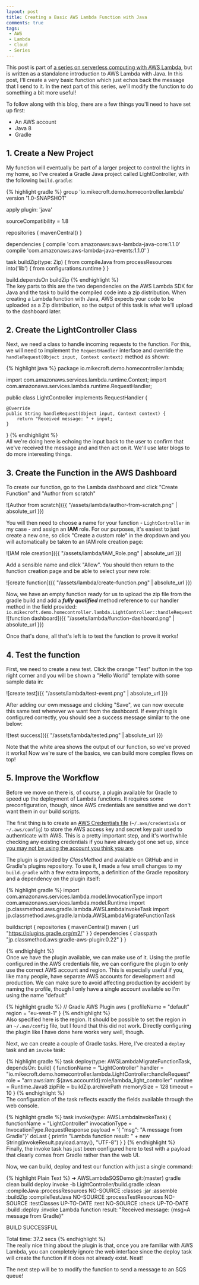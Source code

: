 ```yaml
---
layout: post
title: Creating a Basic AWS Lambda Function with Java
comments: true
tags: 
 - AWS
 - Lambda
 - Cloud
 - Series
---
```


This post is part of [a series on serverless computing with AWS Lambda](), but is written as a standalone introduction to AWS Lambda with Java. In this post, I'll create a very basic function which just echos back the message that I send to it. In the next part of this series, we'll modify the function to do something a bit more useful!

To follow along with this blog, there are a few things you'll need to have set up first:
* An AWS account
* Java 8
* Gradle

## 1. Create a New Project
My function will eventually be part of a larger project to control the lights in my home, so I've created a Gradle Java project called LightController, with the following `build.gradle`:

{% highlight gradle %}
group 'io.mikecroft.demo.homecontroller.lambda'
version '1.0-SNAPSHOT'

apply plugin: 'java'

sourceCompatibility = 1.8

repositories {
    mavenCentral()
}

dependencies {
    compile 'com.amazonaws:aws-lambda-java-core:1.1.0'
    compile 'com.amazonaws:aws-lambda-java-events:1.1.0'
}

task buildZip(type: Zip) {
    from compileJava
    from processResources
    into('lib') {
        from configurations.runtime
    }
}

build.dependsOn buildZip
{% endhighlight %}
&nbsp;   
The key parts to this are the two dependencies on the AWS Lambda SDK for Java and the task to build the compiled code into a zip distribution. When creating a Lambda function with Java, AWS expects your code to be uploaded as a Zip distribution, so the output of this task is what we'll upload to the dashboard later.

## 2. Create the LightController Class
Next, we need a class to handle incoming requests to the function. For this, we will need to implement the `RequestHandler` interface and override the `handleRequest(Object input, Context context)` method as shown:

{% highlight java %}
package io.mikecroft.demo.homecontroller.lambda;

import com.amazonaws.services.lambda.runtime.Context;
import com.amazonaws.services.lambda.runtime.RequestHandler;

public class LightController implements RequestHandler {

    @Override
    public String handleRequest(Object input, Context context) {
        return "Received message: " + input;
    }
}
{% endhighlight %}
&nbsp;   
All we're doing here is echoing the input back to the user to confirm that we've received the message and and then act on it. We'll use later blogs to do more interesting things.

## 3. Create the Function in the AWS Dashboard
To create our function, go to the Lambda dashboard and click "Create Function" and "Author from scratch"

![Author from scratch]({{ "/assets/lambda/author-from-scratch.png" | absolute_url }})

You will then need to choose a name for your function - `LightController` in my case - and assign an **IAM** role. For our purposes, it's easiest to just create a new one, so click "Create a custom role" in the dropdown and you will automatically be taken to an IAM role creation page:

![IAM role creation]({{ "/assets/lambda/IAM_Role.png" | absolute_url }})

Add a sensible name and click "Allow". You should then return to the function creation page and be able to select your new role:

![create function]({{ "/assets/lambda/create-function.png" | absolute_url }})

Now, we have an empty function ready for us to upload the zip file from the gradle build and add a ***fully qualified*** method reference to our handler method in the field provided:  
`io.mikecroft.demo.homecontroller.lambda.LightController::handleRequest`
![function dashboard]({{ "/assets/lambda/function-dashboard.png" | absolute_url }})

Once that's done, all that's left is to test the function to prove it works!

## 4. Test the function
First, we need to create a new test. Click the orange "Test" button in the top right corner and you will be shown a "Hello World" template with some sample data in:

![create test]({{ "/assets/lambda/test-event.png" | absolute_url }})

After adding our own message and clicking "Save", we can now execute this same test whenever we want from the dashboard. If everything is configured correctly, you should see a success message similar to the one below:

![test success]({{ "/assets/lambda/tested.png" | absolute_url }})

Note that the white area shows the output of our function, so we've proved it works! Now we're sure of the basics, we can build more complex flows on top!

## 5. Improve the Workflow
Before we move on there is, of course, a plugin available for Gradle to speed up the deployment of Lambda functions. It requires some preconfiguration, though, since AWS credentials are sensitive and we don't want them in our build scripts.

The first thing is to create an [AWS Credentials file](http://docs.aws.amazon.com/cli/latest/topic/config-vars.html) (`~/.aws/credentials` or `~/.aws/config`) to store the AWS access key and secret key pair used to authenticate with AWS. This is a pretty important step, and it's worthwhile checking any existing credentials if you have already got one set up, since [you may not be using the account you think you are](https://stackoverflow.com/questions/46676287/aws-cli-and-java-sdk-return-incorrect-urls-for-sqs-queues).

The plugin is provided by _ClassMethod_ and available on GitHub and in Gradle's plugins repository. To use it, I made a few small changes to my `build.gradle` with a few extra imports, a definition of the Gradle repository and a dependency on the plugin itself:

{% highlight gradle %}
import com.amazonaws.services.lambda.model.InvocationType
import com.amazonaws.services.lambda.model.Runtime
import jp.classmethod.aws.gradle.lambda.AWSLambdaInvokeTask
import jp.classmethod.aws.gradle.lambda.AWSLambdaMigrateFunctionTask

buildscript {
    repositories {
        mavenCentral()
        maven { url "https://plugins.gradle.org/m2/" }
    }
    dependencies {
        classpath "jp.classmethod.aws:gradle-aws-plugin:0.22"
    }
}


{% endhighlight %}
&nbsp;   
Once we have the plugin available, we can make use of it. Using the profile configured in the AWS credentials file, we can configure the plugin to only use the correct AWS account and region. This is especially useful if you, like many people, have separate AWS accounts for development and production. We can make sure to avoid affecting production by accident by naming the profile, though I only have a single account available so I'm using the name "default"

{% highlight gradle %}
// Gradle AWS Plugin
aws {
    profileName = "default"
    region = "eu-west-1"
}
{% endhighlight %}
&nbsp;   
Also specified here is the region. It should be possible to set the region in an `~/.aws/config` file, but I found that this did not work. Directly configuring the plugin like I have done here works very well, though.

Next, we can create a couple of Gradle tasks. Here, I've created a `deploy` task and an `invoke` task:

{% highlight gradle %}
task deploy(type: AWSLambdaMigrateFunctionTask, dependsOn: build) {
    functionName = "LightController"
    handler = "io.mikecroft.demo.homecontroller.lambda.LightController::handleRequest"
    role = "arn:aws:iam::${aws.accountId}:role/lambda_light_controller"
    runtime = Runtime.Java8
    zipFile = buildZip.archivePath
    memorySize = 128
    timeout = 10
}
{% endhighlight %}
&nbsp;   
The configuration of the task reflects exactly the fields available through the web console.

{% highlight gradle %}
task invoke(type: AWSLambdaInvokeTask) {
    functionName = "LightController"
    invocationType = InvocationType.RequestResponse
    payload = '{ "msg": "A message from Gradle"}'
    doLast {
        println "Lambda function result: " + new String(invokeResult.payload.array(), "UTF-8")
    }
}
{% endhighlight %}
&nbsp;   
Finally, the invoke task has just been configured here to test with a payload that clearly comes from Gradle rather than the web UI.

Now, we can build, deploy and test our function with just a single command:

{% highlight Plain Text %}
➜  AWSLambdaSQSDemo git:(master) gradle clean build deploy invoke -b LightController/build.gradle
:clean
:compileJava
:processResources NO-SOURCE
:classes
:jar
:assemble
:buildZip
:compileTestJava NO-SOURCE
:processTestResources NO-SOURCE
:testClasses UP-TO-DATE
:test NO-SOURCE
:check UP-TO-DATE
:build
:deploy
:invoke
Lambda function result: "Received message: {msg=A message from Gradle}"

BUILD SUCCESSFUL

Total time: 37.2 secs
{% endhighlight %}
&nbsp;   
The really nice thing about the plugin is that, once you are familiar with AWS Lambda, you can completely ignore the web interface since the deploy task will create the function if it does not already exist. Neat!

The next step will be to modify the function to send a message to an SQS queue!
